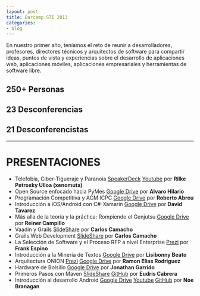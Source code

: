```yaml
---
layout: post
title: Barcamp STI 2013
categories:
- blog
---
```


En nuestro primer año, teníamos  el reto de reunir a desarrolladores, profesores, directores técnicos y arquitectos de software para compartir ideas, puntos de vista y experiencias sobre el desarrollo de aplicaciones web, aplicaciones móviles, aplicaciones empresariales y herramientas de software libre. 

## 250+ Personas

## 23 Desconferencias

## 21 Desconferencistas
---

# PRESENTACIONES

* Telefobia, Ciber-Tigueraje y Paranoia [SpeakerDeck](https://speakerdeck.com/xenomuta/telefobia-ciber-tigueraje-y-paranoia) 
  [Youtube](https://www.youtube.com/watch?v=1IJkPUo3ayk&feature=youtu.be) por **Rilke Petrosky Ulloa (xenomuta)**
* Open Source enfocado hacia PyMes  [Google Drive](http://goo.gl/crv24S) por **Alvaro Hilario**
* Programación Competitiva y ACM ICPC [Google Drive](http://bit.ly/1jsgQhU) por **Roberto Abreu**
* Introducción a iOS/Android con C#-Xamarin [Google Drive](http://goo.gl/ye6KxP) por **David Tavarez‪**
* Más alla de la teoría y la práctica: Rompiendo el Genjutsu [Google Drive](http://goo.gl/8kijPa) por **Reiner Campillo**
* Vaadin y Grails [SlideShare](http://es.slideshare.net/vacax/vaadin-y-grails-barcamp-2013) por **Carlos Camacho**
* Grails Web Development [SlideShare](http://es.slideshare.net/vacax/grails-barcamp-2013) por **Carlos Camacho**
* La Selección de Software y el Proceso RFP a nivel Enterprise [Prezi](https://goo.gl/UMQIGh) por   **Frank Espino**
* Introducción a la Minería de Textos [Google Drive](http://goo.gl/zhZdmi) por **Lisibonny Beato**
* Arquitectura ONION [Prezi](http://goo.gl/bCRvLd) [Google Drive](http://goo.gl/SoMxd3) por **Ramon Elias Rodriguez**
* Hardware de Bolsillo [Google Drive](http://goo.gl/jAv60G) por **Jonathan Garrido**
* Primeros Pasos con Maven [SlideShare](http://www.slideshare.net/eudris/primeros-pasos-con-maven) 
  [GitHub](https://github.com/BarcampRD/BarCampSTI2013-Maven)
por **Eudris Cabrera**
* Introducción al desarrollo Android [Google Drive](http://goo.gl/2e2W6I) [Youtube](https://www.youtube.com/watch?v=5krwNUSFuD0)  [GitHub](https://github.com/BarcampRD/BarCampSTI2013-Android) por **Noe Branagan** 

